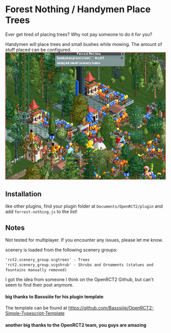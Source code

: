 # Forest Nothing / Handymen Place Trees

Ever get tired of placing trees? Why not pay someone to do it for you?

Handymen will place trees and small bushes while mowing. The amount of stuff placed can be configured.
![sample.png](sample.png)
## Installation

like other plugins, find your plugin folder at `Documents/OpenRCT2/plugin` and add `forrest-nothing.js` to the list!


## Notes
Not tested for multiplayer. If you encounter any issues, please let me know.

scenery is loaded from the following scenery groups:
```
'rct2.scenery_group.scgtrees' - Trees 
'rct2.scenery_group.scgshrub' - Shrubs and Ornaments (statues and fountains manually removed)
```

I got the idea from someone I think on the OpenRCT2 Github, but can't seem to find their post anymore.

#### big thanks to Basssiiie for his plugin template
The template can be found at https://github.com/Basssiiie/OpenRCT2-Simple-Typescript-Template

#### another big thanks to the OpenRCT2 team, you guys are amazing